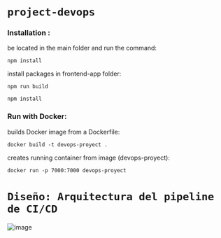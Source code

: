 # ```project-devops```

<h3 align="left"> Installation :</h3> 
be located in the main folder and run the command:  

```
npm install
```
install packages in frontend-app folder:

```
npm run build
```

```
npm install
```


<h3 align="left"> Run with Docker:  </h3>

builds Docker image from a Dockerfile:  

```
docker build -t devops-proyect .
```

creates running container from image (devops-proyect):

```
docker run -p 7000:7000 devops-proyect
```
# ```Diseño: Arquitectura del pipeline de CI/CD```

![image](https://github.com/JoshuaAAX/proyecto-devops/assets/65038415/d70fcb64-9152-492b-bb68-bcf2793d03ac)

